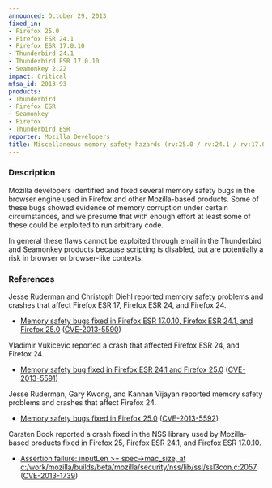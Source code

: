 ```yaml
---
announced: October 29, 2013
fixed_in:
- Firefox 25.0
- Firefox ESR 24.1
- Firefox ESR 17.0.10
- Thunderbird 24.1
- Thunderbird ESR 17.0.10
- Seamonkey 2.22
impact: Critical
mfsa_id: 2013-93
products:
- Thunderbird
- Firefox ESR
- Seamonkey
- Firefox
- Thunderbird ESR
reporter: Mozilla Developers
title: Miscellaneous memory safety hazards (rv:25.0 / rv:24.1 / rv:17.0.10)
---
```


<h3>Description</h3>

<p>Mozilla developers identified and fixed several memory safety bugs in the
browser engine used in Firefox and other Mozilla-based products. Some of these
bugs showed evidence of memory corruption under certain circumstances, and we
presume that with enough effort at least some of these could be exploited to run
arbitrary code.</p>

<p class="note">In general these flaws cannot be exploited through email in the
Thunderbird and Seamonkey products because scripting is disabled, but are
potentially a risk in browser or browser-like contexts.</p>

<h3>References</h3>

<p>Jesse Ruderman and Christoph Diehl reported memory safety problems and
crashes that affect Firefox ESR 17, Firefox ESR 24, and Firefox 24.</p>

<ul>
  <li><a href="https://bugzilla.mozilla.org/buglist.cgi?bug_id=860123,893572">
          Memory safety bugs fixed in Firefox ESR 17.0.10, Firefox ESR 24.1, and
Firefox 25.0</a> (<a href="http://cve.mitre.org/cgi-bin/cvename.cgi?name=CVE-2013-5590" class="ex-ref">CVE-2013-5590</a>)</li>
</ul>

<p>Vladimir Vukicevic reported a crash that affected Firefox ESR 24, and Firefox
24.</p>

<ul>
  <li><a href="https://bugzilla.mozilla.org/show_bug.cgi?id=859892">
          Memory safety bug fixed in Firefox ESR 24.1 and Firefox 25.0</a> (<a href="http://cve.mitre.org/cgi-bin/cvename.cgi?name=CVE-2013-5591" class="ex-ref">CVE-2013-5591</a>)</li>
</ul>

<p>Jesse Ruderman, Gary Kwong, and Kannan Vijayan reported memory safety
problems and crashes that affect Firefox 24.</p>

<ul>
  <li><a href="https://bugzilla.mozilla.org/buglist.cgi?bug_id=880544,886102,887921,&#10;912534">
          Memory safety bugs fixed in Firefox 25.0</a> (<a href="http://cve.mitre.org/cgi-bin/cvename.cgi?name=CVE-2013-5592" class="ex-ref">CVE-2013-5592</a>)</li>
</ul>

<p>Carsten Book reported a crash fixed in the NSS library used by Mozilla-based
products fixed in Firefox 25, Firefox ESR 24.1, and Firefox ESR 17.0.10.</p>

<ul>
  <li><a href="https://bugzilla.mozilla.org/show_bug.cgi?id=894370">
          Assertion failure: inputLen &gt;= spec-&gt;mac_size, at
c:/work/mozilla/builds/beta/mozilla/security/nss/lib/ssl/ssl3con.c:2057</a> (<a href="http://cve.mitre.org/cgi-bin/cvename.cgi?name=CVE-2013-1739" class="ex-ref">CVE-2013-1739</a>)</li>
</ul>




